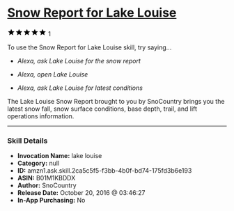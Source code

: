 # [Snow Report for Lake Louise](http://alexa.amazon.com/#skills/amzn1.ask.skill.2ca5c5f5-f3bb-4b0f-bd74-175fd3b6e193)
![5 stars](../../images/ic_star_black_18dp_1x.png)![5 stars](../../images/ic_star_black_18dp_1x.png)![5 stars](../../images/ic_star_black_18dp_1x.png)![5 stars](../../images/ic_star_black_18dp_1x.png)![5 stars](../../images/ic_star_black_18dp_1x.png) 1

To use the Snow Report for Lake Louise skill, try saying...

* *Alexa, ask Lake Louise for the snow report*

* *Alexa, open Lake Louise*

* *Alexa, ask Lake Louise for latest conditions*

The Lake Louise Snow Report brought to you by SnoCountry brings you the latest snow fall, snow surface conditions,  base depth, trail, and lift operations information.

***

### Skill Details

* **Invocation Name:** lake louise
* **Category:** null
* **ID:** amzn1.ask.skill.2ca5c5f5-f3bb-4b0f-bd74-175fd3b6e193
* **ASIN:** B01M1KBDDX
* **Author:** SnoCountry
* **Release Date:** October 20, 2016 @ 03:46:27
* **In-App Purchasing:** No
